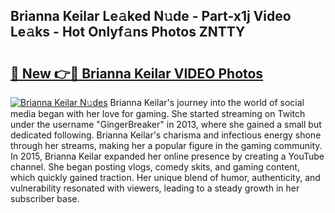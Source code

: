 ## Brianna Keilar Le𝚊ked N𝚞de - Part-x1j Video Le𝚊ks - Hot Onlyf𝚊ns Photos ZNTTY

# <h2><a href="http://ab99257.deff.icu/?id=Brianna+Keilar">🔗 New 👉🔴 Brianna Keilar VIDEO Photos</a></h2>

[![Brianna Keilar N𝚞des](https://i.imgur.com/rIISA9y.gif)](http://ab99257.deff.icu/?id=Brianna+Keilar)
Brianna Keilar's journey into the world of social media began with her love for gaming. She started streaming on Twitch under the username "GingerBreaker" in 2013, where she gained a small but dedicated following. Brianna Keilar's charisma and infectious energy shone through her streams, making her a popular figure in the gaming community. In 2015, Brianna Keilar expanded her online presence by creating a YouTube channel. She began posting vlogs, comedy skits, and gaming content, which quickly gained traction. Her unique blend of humor, authenticity, and vulnerability resonated with viewers, leading to a steady growth in her subscriber base.
